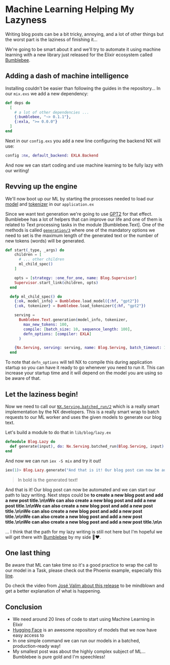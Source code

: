 # Machine Learning Helping My Lazyness

Writing blog posts can be a bit tricky, annoying, and a lot of other things but the worst part is the laziness of finishing it...

We're going to be smart about it and we'll try to automate it using machine learning with a new library just released for the Elixir ecosystem called [Bumblebee](https://github.com/elixir-nx/bumblebee).

## Adding a dash of machine intelligence

Installing couldn't be easier than following the guides in the repository... In our `mix.exs` we add a new dependency:

```elixir
def deps do
  [
    # a lot of other dependencies ...
    {:bumblebee, "~> 0.1.1"},
    {:exla, ">= 0.0.0"}
  ]
end
```

Next in our `config.exs` you add a new line configuring the backend NX will use:

```elixir
config :nx, default_backend: EXLA.Backend
```

And now we can start coding and use machine learning to be fully lazy with our writing!

## Revving up the engine

We'll now boot up our ML by starting the processes needed to load our [model](https://huggingface.co/docs/transformers/main_classes/model) and [tokenizer](https://huggingface.co/docs/transformers/main_classes/tokenizer) in our `application.ex`

Since we want text generation we're going to use [GPT2](https://huggingface.co/gpt2) for that effect. Bumblebee has a lot of helpers that can improve our life and one of them is related to Text processing tasks in the module [Bumblebee.Text]. One of the methods is called [`generation/3`](https://hexdocs.pm/bumblebee/Bumblebee.Text.html#generation/3) where one of the mandatory options we need to set is the maximum length of the generated text or the number of new tokens (words) will be generated.

```elixir
def start(_type, _args) do
    children = [
      # ... other children
      ml_child_spec()
    ]

    opts = [strategy: :one_for_one, name: Blog.Supervisor]
    Supervisor.start_link(children, opts)
  end

  defp ml_child_spec() do
    {:ok, model_info} = Bumblebee.load_model({:hf, "gpt2"})
    {:ok, tokenizer} = Bumblebee.load_tokenizer({:hf, "gpt2"})

    serving =
      Bumblebee.Text.generation(model_info, tokenizer,
        max_new_tokens: 100,
        compile: [batch_size: 10, sequence_length: 100],
        defn_options: [compiler: EXLA]
      )

    {Nx.Serving, serving: serving, name: Blog.Serving, batch_timeout: 100}
  end
```

To note that `defn_options` will tell NX to compile this during application startup so you can have it ready to go whenever you need to run it. This can increase your startup time and it will depend on the model you are using so be aware of that.
## Let the laziness begin!

Now we need to call our [`NX.Serving.batched_run/2`](https://hexdocs.pm/nx/Nx.Serving.html#batched_run/2) which is a really smart implementation by the NX developers. This is a really smart wrap to batch requests to our ML worker and uses the given models to generate our blog text.

Let's build a module to do that in `lib/blog/lazy.ex`
```elixir
defmodule Blog.Lazy do
  def generate(input), do: Nx.Serving.batched_run(Blog.Serving, input)
end
```

And now we can run `iex -S mix` and try it out!
```elixir
iex(1)> Blog.Lazy.generate("And that is it! Our blog post can now be automated and we can start our path to lazy writing. Next steps could be")
```

> In bold is the generated text!

And that is it! Our blog post can now be automated and we can start our path to lazy writing. Next steps could be **to create a new blog post and add a new post title.\n\nWe can also create a new blog post and add a new post title.\n\nWe can also create a new blog post and add a new post title.\n\nWe can also create a new blog post and add a new post title.\n\nWe can also create a new blog post and add a new post title.\n\nWe can also create a new blog post and add a new post title.\n\n**


... I think that the path for my lazy writing is still not here but I'm hopeful we will get there with [Bumblebee](https://github.com/elixir-nx/bumblebee) by my side 🐝❤️.

## One last thing

Be aware that ML can take time so it's a good practice to wrap the call to our model in a Task, please check out the Phoenix example, especially this [line](https://github.com/elixir-nx/bumblebee/blob/main/examples/phoenix/text_classification.exs#L110).

Do check the video from [José Valim about this release](https://youtu.be/g3oyh3g1AtQ) to be mindblown and get a better explanation of what is happening.

## Conclusion
- We need around 20 lines of code to start using Machine Learning in Elixir
- [Hugging Face](https://huggingface.co/) is an awesome repository of models that we now have easy access to
- In one simple command we can run our models in a batched, production-ready way!
- My smallest post was about the highly complex subject of ML... Bumblebee is pure gold and I'm speechless!
